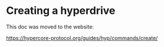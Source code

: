 # Creating a hyperdrive

This doc was moved to the website:

https://hypercore-protocol.org/guides/hyp/commands/create/